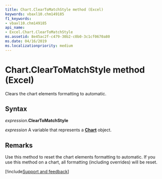 ```yaml
---
title: Chart.ClearToMatchStyle method (Excel)
keywords: vbaxl10.chm149185
f1_keywords:
- vbaxl10.chm149185
api_name:
- Excel.Chart.ClearToMatchStyle
ms.assetid: 8e45ac2f-c479-30b2-c0b0-3c1cf0670a80
ms.date: 04/16/2019
ms.localizationpriority: medium
---
```



# Chart.ClearToMatchStyle method (Excel)

Clears the chart elements formatting to automatic.


## Syntax

_expression_.**ClearToMatchStyle**

_expression_ A variable that represents a **[Chart](Excel.Chart(object).md)** object.


## Remarks

Use this method to reset the chart elements formatting to automatic. If you use this method on a chart, all formatting (including overrides) will be reset.




[!include[Support and feedback](~/includes/feedback-boilerplate.md)]